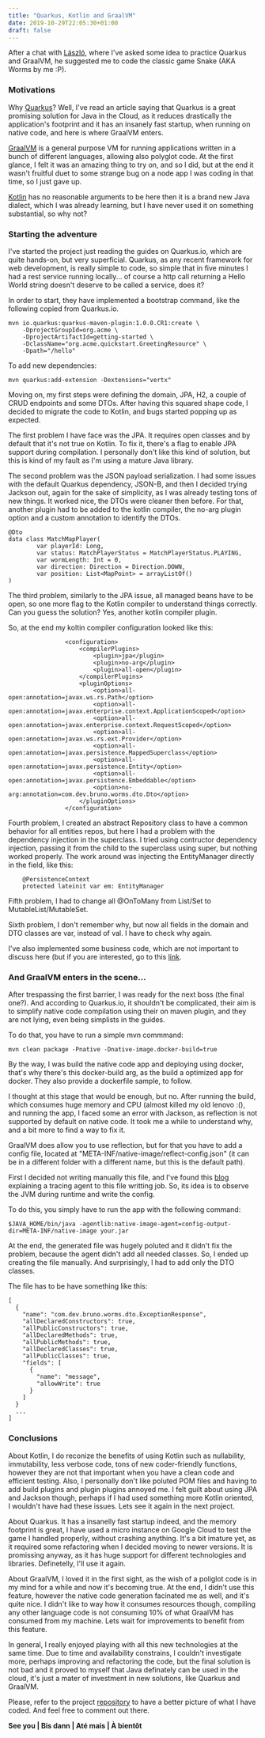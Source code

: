 ```yaml
---
title: "Quarkus, Kotlin and GraalVM"
date: 2019-10-29T22:05:30+01:00
draft: false
---
```


After a chat with [László](https://github.com/nerg4l), where I've asked some idea to practice Quarkus and GraalVM, he suggested me to code the classic game Snake (AKA Worms by me :P).

### Motivations

Why [Quarkus](https://quarkus.io)? Well, I've read an article saying that Quarkus is a great promising solution for Java in the Cloud, as it reduces drastically the application's footprint and it has an insanely fast startup, when running on native code, and here is where GraalVM enters.

[GraalVM](https://www.graalvm.org/) is a general purpose VM for running applications written in a bunch of different languages, allowing also polyglot code. At the first glance, I felt it was an amazing thing to try on, and so I did, but at the end it wasn't fruitful duet to some strange bug on a node app I was coding in that time, so I just gave up.

[Kotlin](https://kotlinlang.org/) has no reasonable arguments to be here then it is a brand new Java dialect, which I was already learning, but I have never used it on something substantial, so why not?

### Starting the adventure

I've started the project just reading the guides on Quarkus.io, which are quite hands-on, but very superficial. Quarkus, as any recent framework for web development, is really simple to code, so simple that in five minutes I had a rest service running locally... of course a http call returning a Hello World string doesn't deserve to be called a service, does it?

In order to start, they have implemented a bootstrap command, like the following copied from Quarkus.io.

```
mvn io.quarkus:quarkus-maven-plugin:1.0.0.CR1:create \
    -DprojectGroupId=org.acme \
    -DprojectArtifactId=getting-started \
    -DclassName="org.acme.quickstart.GreetingResource" \
    -Dpath="/hello"
```

To add new dependencies:

```
mvn quarkus:add-extension -Dextensions="vertx"
```

Moving on, my first steps were defining the domain, JPA, H2, a couple of CRUD endpoints and some DTOs. After having this squared shape code, I decided to migrate the code to Kotlin, and bugs started popping up as expected.

The first problem I have face was the JPA. It requires open classes and by default that it's not true on Kotlin. To fix it, there's a flag to enable JPA support during compilation. I personally don't like this kind of solution, but this is kind of my fault as I'm using a mature Java library.

The second problem was the JSON payload serialization. I had some issues with the default Quarkus dependency, JSON-B, and then I decided trying Jackson out, again for the sake of simplicity, as I was already testing tons of new things. It worked nice, the DTOs were cleaner then before. For that, another plugin had to be added to the kotlin compiler, the no-arg plugin option and a custom annotation to identify the DTOs.

```
@Dto
data class MatchMapPlayer(
        var playerId: Long,
        var status: MatchPlayerStatus = MatchPlayerStatus.PLAYING,
        var wormLength: Int = 0,
        var direction: Direction = Direction.DOWN,
        var position: List<MapPoint> = arrayListOf()
)
```

The third problem, similarly to the JPA issue, all managed beans have to be open, so one more flag to the Kotlin compiler to understand things correctly. Can you guess the solution? Yes, another kotlin compiler plugin.

So, at the end my koltin compiler configuration looked like this:

```
                <configuration>
                    <compilerPlugins>
                        <plugin>jpa</plugin>
                        <plugin>no-arg</plugin>
                        <plugin>all-open</plugin>
                    </compilerPlugins>
                    <pluginOptions>
                        <option>all-open:annotation=javax.ws.rs.Path</option>
                        <option>all-open:annotation=javax.enterprise.context.ApplicationScoped</option>
                        <option>all-open:annotation=javax.enterprise.context.RequestScoped</option>
                        <option>all-open:annotation=javax.ws.rs.ext.Provider</option>
                        <option>all-open:annotation=javax.persistence.MappedSuperclass</option>
                        <option>all-open:annotation=javax.persistence.Entity</option>
                        <option>all-open:annotation=javax.persistence.Embeddable</option>
                        <option>no-arg:annotation=com.dev.bruno.worms.dto.Dto</option>
                    </pluginOptions>
                </configuration>
```

Fourth problem, I created an abstract Repository class to have a common behavior for all entities repos, but here I had a problem with the dependency injection in the superclass. I tried using contructor dependency injection, passing it from the child to the superclass using super, but nothing worked properly. The work around was injecting the EntityManager directly in the field, like this:

```
    @PersistenceContext
    protected lateinit var em: EntityManager
``` 

Fifth problem, I had to change all @OnToMany from List/Set to MutableList/MutableSet.

Sixth problem, I don't remember why, but now all fields in the domain and DTO classes are var, instead of val. I have to check why again.

I've also implemented some business code, which are not important to discuss here (but if you are interested, go to this [link](https://github.com/brunopacheco1/worms/tree/master/src/main/kotlin/com/dev/bruno/worms/evaluation).

### And GraalVM enters in the scene...

After trespassing the first barrier, I was ready for the next boss (the final one?). And according to Quarkus.io, it shouldn't be complicated, their aim is to simplify native code compilation using their on maven plugin, and they are not lying, even being simplists in the guides.

To do that, you have to run a simple mvn commmand:

```
mvn clean package -Pnative -Dnative-image.docker-build=true
```

By the way, I was build the native code app and deploying using docker, that's why there's this docker-build arg, as the build a optimized app for docker. They also provide a dockerfile sample, to follow.

I thought at this stage that would be enough, but no. After running the build, which consumes huge memory and CPU (almost killed my old lenovo :(), and running the app, I faced some an error with Jackson, as reflection is not supported by default on native code. It took me a while to understand why, and a bit more to find a way to fix it.

GraalVM does allow you to use reflection, but for that you have to add a config file, located at "META-INF/native-image/reflect-config.json" (it can be in a different folder with a different name, but this is the default path).

First I decided not writing manually this file, and I've found this [blog](https://medium.com/graalvm/introducing-the-tracing-agent-simplifying-graalvm-native-image-configuration-c3b56c486271) explaining a tracing agent to this file writting job. So, its idea is to observe the JVM during runtime and write the config.

To do this, you simply have to run the app with the following command:

```
$JAVA_HOME/bin/java -agentlib:native-image-agent=config-output-dir=META-INF/native-image your.jar
```

At the end, the generated file was hugely poluted and it didn't fix the problem, because the agent didn't add all needed classes. So, I ended up creating the file manually. And surprisingly, I had to add only the DTO classes.

The file has to be have something like this:

```
[
  {
    "name": "com.dev.bruno.worms.dto.ExceptionResponse",
    "allDeclaredConstructors": true,
    "allPublicConstructors": true,
    "allDeclaredMethods": true,
    "allPublicMethods": true,
    "allDeclaredClasses": true,
    "allPublicClasses": true,
    "fields": [
      {
        "name": "message",
        "allowWrite": true
      }
    ]
  }
  ...
]
```

### Conclusions

About Kotlin, I do reconize the benefits of using Kotlin such as nullability, immutability, less verbose code, tons of new coder-friendly functions, however they are not that important when you have a clean code and efficient testing. Also, I personally don't like poluted POM files and having to add build plugins and plugin plugins annoyed me. I felt guilt about using JPA and Jackson though, perhaps if I had used something more Kotlin oriented, I wouldn't have had these issues. Lets see it again in the next project.

About Quarkus. It has a insanelly fast startup indeed, and the memory footprint is great, I have used a micro instance on Google Cloud to test the game I handled properly, without crashing anything. It's a bit imature yet, as it required some refactoring when I decided moving to newer versions. It is promissing anyway, as it has huge support for different technologies and libraries. Definetelly, I'll use it again.

About GraalVM, I loved it in the first sight, as the wish of a poliglot code is in my mind for a while and now it's becoming true. At the end, I didn't use this feature, however the native code generation facinated me as well, and it's quite nice. I didn't like to way how it consumes resources though, compiling any other language code is not consuming 10% of what GraalVM has consumed from my machine. Lets wait for improvements to benefit from this feature.

In general, I really enjoyed playing with all this new technologies at the same time. Due to time and availability constrains, I couldn't investigate more, perhaps improving and refactoring the code, but the final solution is not bad and it proved to myself that Java definately can be used in the cloud, it's just a mater of investment in new solutions, like Quarkus and GraalVM.

Please, refer to the project [repository](https://github.com/brunopacheco1/worms) to have a better picture of what I have coded. And feel free to comment out there.

**See you | Bis dann | Até mais | À bientôt**
